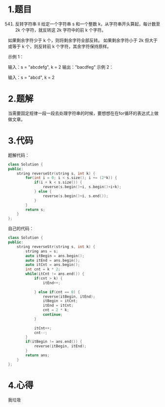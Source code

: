 # 1.题目
541. 反转字符串 II
给定一个字符串 s 和一个整数 k，从字符串开头算起，每计数至 2k 个字符，就反转这 2k 字符中的前 k 个字符。

如果剩余字符少于 k 个，则将剩余字符全部反转。
如果剩余字符小于 2k 但大于或等于 k 个，则反转前 k 个字符，其余字符保持原样。
 

示例 1：

输入：s = "abcdefg", k = 2
输出："bacdfeg"
示例 2：

输入：s = "abcd", k = 2
# 2.题解
当需要固定规律一段一段去处理字符串的时候，要想想在在for循环的表达式上做做文章。
# 3.代码
题解代码：
```c++
class Solution {
public:
    string reverseStr(string s, int k) {
        for(int i = 0; i < s.size(); i += (2*k)) {
            if(i + k < s.size()) {
                reverse(s.begin()+i, s.begin()+i+k);
            } else {
                reverse(s.begin()+i, s.end());
            }
        }
        return s;
    }
};
```
自己的代码：
```c++
class Solution {
public:
    string reverseStr(string s, int k) {
        string ans = s;
        auto itBegin = ans.begin();
        auto itEnd = ans.begin();
        auto itCnt = ans.begin();
        int cnt = k * 2;
        while(itCnt != ans.end()) {
            if(cnt > k) {
                itEnd++;
               
            } else if(cnt == 0) {
                reverse(itBegin, itEnd);
                itBegin = itCnt;
                itEnd = itCnt;
                cnt = 2 * k;
                continue;
            }
                
            itCnt++;
            cnt--;
        }
        if(itBegin != ans.end()) {
            reverse(itBegin, itEnd);
        }
        return ans;
    }
};
```
# 4.心得
我垃圾
